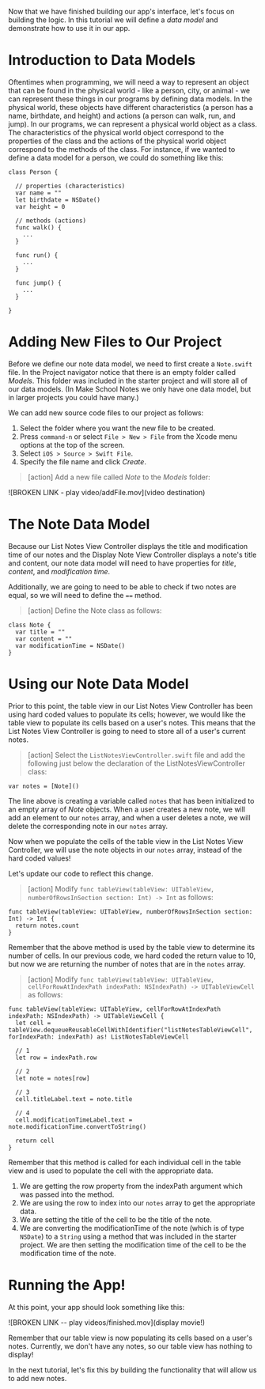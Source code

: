 
Now that we have finished building our app's interface, let's focus on building the logic. In this tutorial we will define a *data model* and demonstrate how to use it in our app.

# Introduction to Data Models

Oftentimes when programming, we will need a way to represent an object that can be found in the physical world - like a person, city, or animal - we can represent these things in our programs by defining data models. In the physical world, these objects have different characteristics (a person has a name, birthdate, and height) and actions (a person can walk, run, and jump). In our programs, we can represent a physical world object as a class. The characteristics of the physical world object correspond to the properties of the class and the actions of the physical world object correspond to the methods of the class. For instance, if we wanted to define a data model for a person, we could do something like this:

    class Person {

      // properties (characteristics)
      var name = ""
      let birthdate = NSDate()
      var height = 0

      // methods (actions)
      func walk() {
        ...
      }

      func run() {
        ...
      }

      func jump() {
        ...
      }

    }

# Adding New Files to Our Project

Before we define our note data model, we need to first create a `Note.swift` file. In the Project navigator notice that there is an empty folder called *Models*. This folder was included in the starter project and will store all of our data models. (In Make School Notes we only have one data model, but in larger projects you could have many.)

We can add new source code files to our project as follows:

1. Select the folder where you want the new file to be created.
2. Press `command-n` or select `File > New > File` from the Xcode menu options at the top of the screen.
3. Select `iOS > Source > Swift File`.
4. Specify the file name and click *Create*.

> [action]
Add a new file called *Note* to the *Models* folder:
>
![BROKEN LINK - play video/addFile.mov](video destination)

# The Note Data Model

Because our List Notes View Controller displays the title and modification time of our notes and the Display Note View Controller displays a note's title and content, our note data model will need to have properties for *title*, *content*, and *modification time*.

Additionally, we are going to need to be able to check if two notes are equal, so we will need to define the `==` method.

> [action]
Define the Note class as follows:
>
    class Note {
      var title = ""
      var content = ""
      var modificationTime = NSDate()
    }

# Using our Note Data Model

Prior to this point, the table view in our List Notes View Controller has been using hard coded values to populate its cells; however, we would like the table view to populate its cells based on a user's notes. This means that the List Notes View Controller is going to need to store all of a user's current notes.

> [action]
> Select the `ListNotesViewController.swift` file and add the following just below the declaration of the ListNotesViewController class:
>
    var notes = [Note]()

The line above is creating a variable called `notes` that has been initialized to an empty array of *Note* objects. When a user creates a new note, we will add an element to our `notes` array, and when a user deletes a note, we will delete the corresponding note in our `notes` array.

Now when we populate the cells of the table view in the List Notes View Controller, we will use the note objects in our `notes` array, instead of the hard coded values!

Let's update our code to reflect this change.

> [action]
Modify `func tableView(tableView: UITableView, numberOfRowsInSection section: Int) -> Int` as follows:
>
    func tableView(tableView: UITableView, numberOfRowsInSection section: Int) -> Int {
      return notes.count
    }

Remember that the above method is used by the table view to determine its number of cells. In our previous code, we hard coded the return value to 10, but now we are returning the number of notes that are in the `notes` array.

> [action]
Modify `func tableView(tableView: UITableView, cellForRowAtIndexPath indexPath: NSIndexPath) -> UITableViewCell` as follows:
>
    func tableView(tableView: UITableView, cellForRowAtIndexPath indexPath: NSIndexPath) -> UITableViewCell {
      let cell = tableView.dequeueReusableCellWithIdentifier("listNotesTableViewCell", forIndexPath: indexPath) as! ListNotesTableViewCell
>
      // 1
      let row = indexPath.row
>
      // 2
      let note = notes[row]
>
      // 3
      cell.titleLabel.text = note.title
>
      // 4
      cell.modificationTimeLabel.text = note.modificationTime.convertToString()
>      
      return cell
    }

Remember that this method is called for each individual cell in the table view and is used to populate the cell with the appropriate data.

1. We are getting the row property from the indexPath argument which was passed into the method.
2. We are using the row to index into our `notes` array to get the appropriate data.
3. We are setting the title of the cell to be the title of the note.
4. We are converting the modificationTime of the note (which is of type `NSDate`) to a `String` using a method that was included in the starter project. We are then setting the modification time of the cell to be the modification time of the note.

# Running the App!

At this point, your app should look something like this:

![BROKEN LINK -- play videos/finished.mov](display movie!)

Remember that our table view is now populating its cells based on a user's notes. Currently, we don't have any notes, so our table view has nothing to display!

In the next tutorial, let's fix this by building the functionality that will allow us to add new notes.
